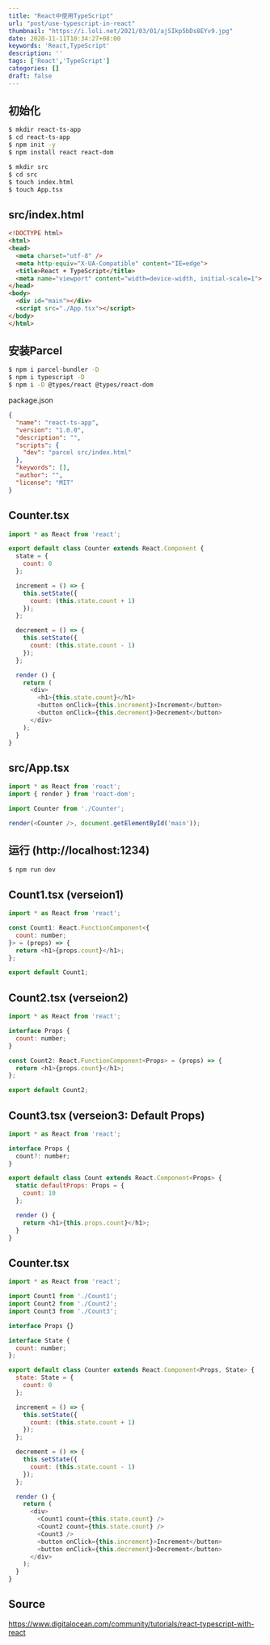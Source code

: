 ```yaml
---
title: "React中使用TypeScript"
url: "post/use-typescript-in-react"
thumbnail: "https://i.loli.net/2021/03/01/ajSIkp5bDs8EYv9.jpg"
date: 2020-11-11T10:34:27+08:00
keywords: 'React,TypeScript'
description: ''
tags: ['React','TypeScript']
categories: []
draft: false
---
```


## 初始化

```bash
$ mkdir react-ts-app
$ cd react-ts-app
$ npm init -y
$ npm install react react-dom

$ mkdir src
$ cd src
$ touch index.html
$ touch App.tsx
```

## src/index.html

```html
<!DOCTYPE html>
<html>
<head>
  <meta charset="utf-8" />
  <meta http-equiv="X-UA-Compatible" content="IE=edge">
  <title>React + TypeScript</title>
  <meta name="viewport" content="width=device-width, initial-scale=1">
</head>
<body>
  <div id="main"></div>
  <script src="./App.tsx"></script>
</body>
</html>
```

## 安装Parcel

```bash
$ npm i parcel-bundler -D
$ npm i typescript -D
$ npm i -D @types/react @types/react-dom
```

package.json

```json
{
  "name": "react-ts-app",
  "version": "1.0.0",
  "description": "",
  "scripts": {
    "dev": "parcel src/index.html"
  },
  "keywords": [],
  "author": "",
  "license": "MIT"
}
```

## Counter.tsx

```javascript
import * as React from 'react';

export default class Counter extends React.Component {
  state = {
    count: 0
  };

  increment = () => {
    this.setState({
      count: (this.state.count + 1)
    });
  };

  decrement = () => {
    this.setState({
      count: (this.state.count - 1)
    });
  };

  render () {
    return (
      <div>
        <h1>{this.state.count}</h1>
        <button onClick={this.increment}>Increment</button>
        <button onClick={this.decrement}>Decrement</button>
      </div>
    );
  }
}
```

## src/App.tsx

```javascript
import * as React from 'react';
import { render } from 'react-dom';

import Counter from './Counter';

render(<Counter />, document.getElementById('main'));
```

## 运行 (http://localhost:1234)

```bash
$ npm run dev
```

## Count1.tsx (verseion1)

```javascript
import * as React from 'react';

const Count1: React.FunctionComponent<{
  count: number;
}> = (props) => {
  return <h1>{props.count}</h1>;
};

export default Count1;
```

## Count2.tsx (verseion2)

```javascript
import * as React from 'react';

interface Props {
  count: number;
}

const Count2: React.FunctionComponent<Props> = (props) => {
  return <h1>{props.count}</h1>;
};

export default Count2;
```

## Count3.tsx (verseion3: Default Props)

```javascript
import * as React from 'react';

interface Props {
  count?: number;
}

export default class Count extends React.Component<Props> {
  static defaultProps: Props = {
    count: 10
  };

  render () {
    return <h1>{this.props.count}</h1>;
  }
}
```

## Counter.tsx

```javascript
import * as React from 'react';

import Count1 from './Count1';
import Count2 from './Count2';
import Count3 from './Count3';

interface Props {}

interface State {
  count: number;
};

export default class Counter extends React.Component<Props, State> {
  state: State = {
    count: 0
  };

  increment = () => {
    this.setState({
      count: (this.state.count + 1)
    });
  };

  decrement = () => {
    this.setState({
      count: (this.state.count - 1)
    });
  };

  render () {
    return (
      <div>
        <Count1 count={this.state.count} />
        <Count2 count={this.state.count} />
        <Count3 />
        <button onClick={this.increment}>Increment</button>
        <button onClick={this.decrement}>Decrement</button>
      </div>
    );
  }
}
```

## Source

https://www.digitalocean.com/community/tutorials/react-typescript-with-react